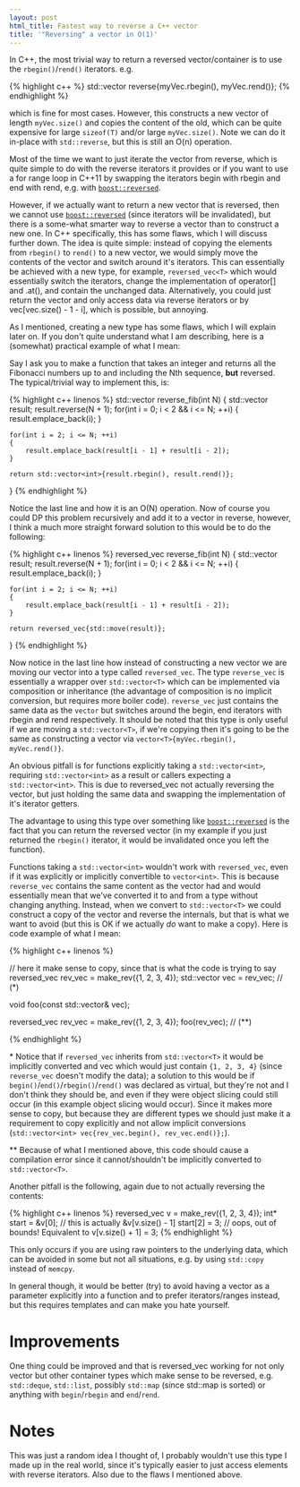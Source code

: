 ```yaml
---
layout: post
html_title: Fastest way to reverse a C++ vector
title: '"Reversing" a vector in O(1)'
---
```


In C++, the most trivial way to return a reversed vector/container is to use the `rbegin()`/`rend()` iterators. e.g.

{% highlight c++ %}
std::vector<int> reverse{myVec.rbegin(), myVec.rend()};
{% endhighlight %}

which is fine for most cases. However, this constructs a new vector of length `myVec.size()` and copies the content of the old, which can be quite expensive for large `sizeof(T)` and/or large `myVec.size()`. Note we can do it in-place with `std::reverse`, but this is still an O(n) operation.

Most of the time we want to just iterate the vector from reverse, which is quite simple to do with the reverse iterators it provides or if you want to use a for range loop in C++11 by swapping the iterators begin with rbegin and end with rend, e.g. with [`boost::reversed`](boost_reversed).

However, if we actually want to return a new vector that is reversed, then we cannot use [`boost::reversed`](boost_reversed) (since iterators will be invalidated), but there is a some-what smarter way to reverse a vector than to construct a new one. In C++ specifically, this has some flaws, which I will discuss further down. The idea is quite simple: instead of copying the elements from `rbegin()` to `rend()` to a new vector, we would simply move the contents of the vector and switch around it's iterators. This can essentially be achieved
with a new type, for example, `reversed_vec<T>` which would essentially switch the iterators, change the implementation of operator[] and .at(), and contain the unchanged data. Alternatively, you could just return the vector and only access data via reverse iterators or by vec[vec.size() - 1 - i], which is possible, but annoying.

As I mentioned, creating a new type has some flaws, which I will explain later on. If you don't quite understand what I am describing, here is a (somewhat) practical example of what I mean:

Say I ask you to make a function that takes an integer and returns all the Fibonacci numbers up to and including the Nth sequence, __but__ reversed. The typical/trivial way to implement this, is:

{% highlight c++ linenos %}
std::vector<int> reverse_fib(int N)
{
    std::vector<int> result;
    result.reverse(N + 1);
    for(int i = 0; i < 2 && i <= N; ++i)
    {
        result.emplace_back(i);
    }

    for(int i = 2; i <= N; ++i)
    {
        result.emplace_back(result[i - 1] + result[i - 2]);
    }

    return std::vector<int>{result.rbegin(), result.rend()};
}
{% endhighlight %}

Notice the last line and how it is an O(N) operation. Now of course you could DP this problem recursively and add it to a vector in reverse, however, I think a much more straight forward solution to this would be to do the following:

{% highlight c++ linenos %}
reversed_vec<int> reverse_fib(int N)
{
    std::vector<int> result;
    result.reverse(N + 1);
    for(int i = 0; i < 2 && i <= N; ++i)
    {
        result.emplace_back(i);
    }

    for(int i = 2; i <= N; ++i)
    {
        result.emplace_back(result[i - 1] + result[i - 2]);     
    }

    return reversed_vec{std::move(result)};
}
{% endhighlight %}

Now notice in the last line how instead of constructing a new vector we are moving our vector into a type called `reversed_vec`. The type `reverse_vec` is essentially a wrapper over `std::vector<T>` which can be implemented via composition or inheritance (the advantage of composition is no implicit conversion, but requires more boiler code). `reverse_vec` just contains the same data as the `vector` but switches around the begin, end iterators with rbegin and rend respectively. It should be noted
that this type is only useful if we are moving a `std::vector<T>`, if we're copying then it's going to be the same as constructing a vector via `vector<T>{myVec.rbegin(), myVec.rend()}`.

An obvious pitfall is for functions explicitly taking a `std::vector<int>`, requiring `std::vector<int>` as a result or callers expecting a `std::vector<int>`. This is due to reversed_vec not actually reversing the vector, but just holding the same data and swapping the implementation of it's iterator getters.

The advantage to using this type over something like [`boost::reversed`](boost_reversed) is the fact that you can return the reversed vector (in my example if you just returned the `rbegin()` iterator, it would be invalidated once you left the function).

Functions taking a `std::vector<int>` wouldn't work with `reversed_vec`, even if it was explicitly or implicitly convertible to `vector<int>`. This is because `reverse_vec` contains the same content as the vector had and would essentially mean that we've converted it to and from a type without changing anything. Instead, when we convert to `std::vector<T>` we could construct a copy of the vector and reverse the internals, but that is what we want to avoid (but this is OK if we actually *do* want to make a copy). Here is code example of what I mean:

{% highlight c++ linenos %}

// here it make sense to copy, since that is what the code is trying to say
reversed_vec rev_vec = make_rev({1, 2, 3, 4});
std::vector<int> vec = rev_vec; // (*)


void foo(const std::vector<int>& vec);

reversed_vec rev_vec = make_rev({1, 2, 3, 4});
foo(rev_vec); // (**)

{% endhighlight %}


\* Notice that if `reversed_vec` inherits from `std::vector<T>` it would be implicitly converted and vec which would just contain `{1, 2, 3, 4}` (since `reverse_vec` doesn't modify the data); a solution to this would be if `begin()`/`end()`/`rbegin()`/`rend()` was declared as virtual, but they're not and I don't think they should be, and even if they were object slicing could still occur (in this example object slicing would occur). Since it makes more sense to copy, but because they are
different types we should just make it a requirement to copy explicitly and not allow implicit conversions (`std::vector<int> vec{rev_vec.begin(), rev_vec.end()};`). 

\** Because of what I mentioned above, this code should cause a compilation error since it cannot/shouldn't be implicitly converted to `std::vector<T>`.

Another pitfall is the following, again due to not actually reversing the contents:

{% highlight c++ linenos %}
reversed_vec<int> v = make_rev({1, 2, 3, 4});
int* start = &v[0]; // this is actually &v[v.size() - 1]
start[2] = 3; // oops, out of bounds! Equivalent to v[v.size() + 1] = 3;
{% endhighlight %}

This only occurs if you are using raw pointers to the underlying data, which can be avoided in some but not all situations, e.g. by using `std::copy` instead of `memcpy`.

In general though, it would be better (try) to avoid having a vector as a parameter explicitly into a function and to prefer iterators/ranges instead, but this requires templates and can make you hate yourself.

# Improvements

One thing could be improved and that is reversed_vec working for not only vector but other container types which make sense to be reversed, e.g. `std::deque`, `std::list`, possibly `std::map` (since std::map is sorted) or anything with `begin`/`rbegin` and `end`/`rend`.

# Notes

This was just a random idea I thought of, I probably wouldn't use this type I made up in the real world, since it's typically easier to just access elements with reverse iterators. Also due to the flaws I mentioned above.

[boost_reversed]: http://www.boost.org/doc/libs/1_43_0/libs/range/doc/html/range/reference/adaptors/reference/reversed.html
